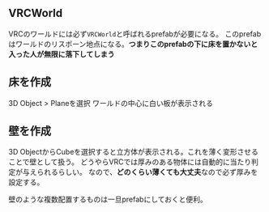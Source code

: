 ## VRCWorld

VRCのワールドには必ず`VRCWorld`と呼ばれるprefabが必要になる。
このprefabはワールドのリスポーン地点になる。**つまりこのprefabの下に床を置かないと入った人が無限に落下してしまう**

## 床を作成

3D Object > Planeを選択
ワールドの中心に白い板が表示される

## 壁を作成

3D ObjectからCubeを選択すると立方体が表示される。これを薄く変形させることで壁として扱う。
どうやらVRCでは厚みのある物体には自動的に当たり判定が与えられるらしい。
なので、**どのくらい薄くても大丈夫**なので必ず厚みを設定する。

壁のような複数配置するものは一旦prefabにしておくと便利。